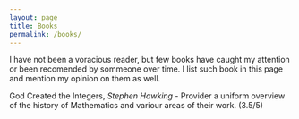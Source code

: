 ```yaml
---
layout: page
title: Books
permalink: /books/
---
```


I have not been a voracious reader, but few books have caught my attention or been recomended by sommeone over time. I list such book in this page and mention my opinion on them as well. 

God Created the Integers, *Stephen Hawking* - Provider a uniform overview of the history of Mathematics and variour areas of their work. (3.5/5) 
